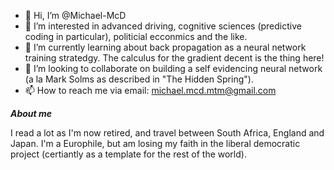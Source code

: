 - 👋 Hi, I’m @Michael-McD
- 👀 I’m interested in advanced driving, cognitive sciences (predictive coding in particular), politicial ecconmics and the like.
- 🌱 I’m currently learning about back propagation as a neural network training stratedgy.  The calculus for the gradient decent is the thing here!
- 💞️ I’m looking to collaborate on building a self evidencing neural network (a la Mark Solms as described in "The Hidden Spring").
- 📫 How to reach me via email: michael.mcd.mtm@gmail.com


***About me***  

I read a lot as I'm now retired, and travel between South Africa, England and Japan. I'm a Europhile, but am losing my faith in the liberal democratic project (certiantly as a template for the rest of the world).


